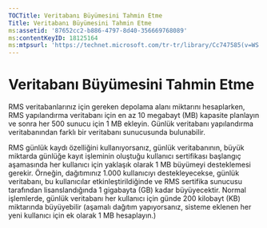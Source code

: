 ```yaml
---
TOCTitle: Veritabanı Büyümesini Tahmin Etme
Title: Veritabanı Büyümesini Tahmin Etme
ms:assetid: '87652cc2-b886-4797-8d40-356669768089'
ms:contentKeyID: 18125164
ms:mtpsurl: 'https://technet.microsoft.com/tr-tr/library/Cc747585(v=WS.10)'
---
```


Veritabanı Büyümesini Tahmin Etme
=================================

RMS veritabanlarınız için gereken depolama alanı miktarını hesaplarken, RMS yapılandırma veritabanı için en az 10 megabayt (MB) kapasite planlayın ve sonra her 500 sunucu için 1 MB ekleyin. Günlük veritabanı yapılandırma veritabanından farklı bir veritabanı sunucusunda bulunabilir.

RMS günlük kaydı özelliğini kullanıyorsanız, günlük veritabanının, büyük miktarda günlüğe kayıt işleminin oluştuğu kullanıcı sertifikası başlangıç aşamasında her kullanıcı için yaklaşık olarak 1 MB büyümeyi desteklemesi gerekir. Örneğin, dağıtımınız 1.000 kullanıcıyı destekleyecekse, günlük veritabanı, bu kullanıcılar etkinleştirildiğinde ve RMS sertifika sunucusu tarafından lisanslandığında 1 gigabayta (GB) kadar büyüyecektir. Normal işlemlerde, günlük veritabanı her kullanıcı için günde 200 kilobayt (KB) miktarında büyüyebilir (aşamalı dağıtım yapıyorsanız, sisteme eklenen her yeni kullanıcı için ek olarak 1 MB hesaplayın.)
